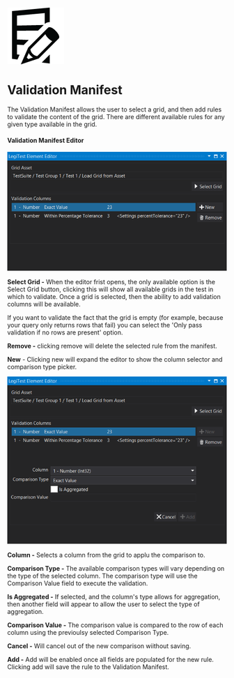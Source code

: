 ﻿![](images/ValidationManifest.png)

# Validation Manifest



The Validation Manifest allows the user to select a grid, and then add rules to validate the content of the grid. There are different available rules for any given type available in the grid.



#### Validation Manifest Editor

![](images/ValidationManifestEditor.png)





**Select Grid -**  When the editor frist opens, the only available option is the Select Grid button, clicking this will show all available grids in the test in which to validate. Once a grid is selected, then the ability to add validation columns will be available.



If you want to validate the fact that the grid is empty (for example, because your query only returns rows that fail) you can select the 'Only pass validation if no rows are present' option.



**Remove -** clicking remove will delete the selected rule from the manifest.



**New** - Clicking new will expand the editor to show the column selector and comparison type picker.

![](images/ValidationManifestEditor1.png)





**Column -** Selects a column from the grid to applu the comparison to.



**Comparison Type -** The available comparison types will vary depending on the type of the selected column. The comparison type will use the Comparison Value field to execute the validation.



**Is Aggregated -** If selected, and the column's type allows for aggregation, then another field will appear to allow the user to select the type of aggregation.



**Comparison Value -** The comparison value is compared to the row of each column using the previoulsy selected Comparison Type.



**Cancel -** Will cancel out of the new comparison wiithout saving.



**Add -** Add will be enabled once all fields are populated for the new rule. Clicking add will save the rule to the Validation Manifest.